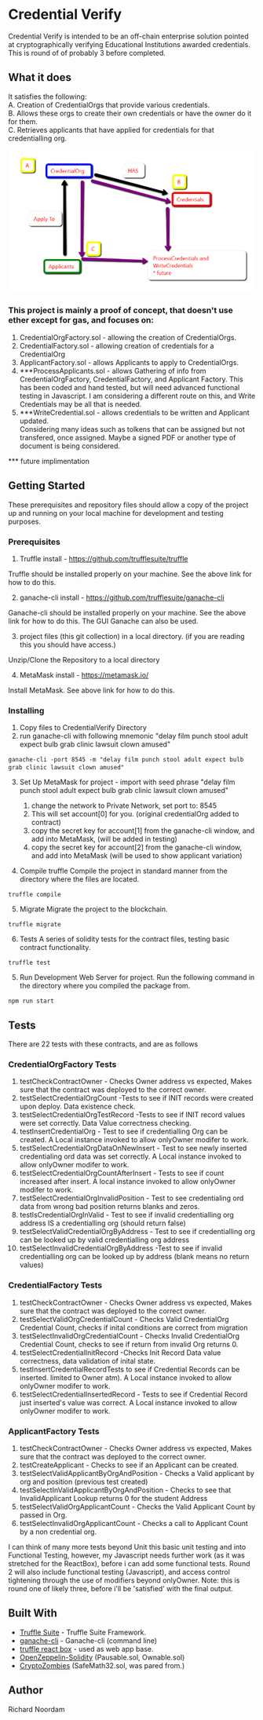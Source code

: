 # Credential Verify

Credential Verify is intended to be an off-chain enterprise solution pointed at cryptographically verifying Educational Institutions awarded credentials.  This is round of of probably 3 before completed.

## What it does
It satisfies the following:  
A. Creation of CredentialOrgs that provide various credentials.  
B. Allows these orgs to create their own credentials or have the owner do it for them.  
C. Retrieves applicants that have applied for credentials for that credentialling org.  

![Relation Image](./RelationImage.png?raw=true "Object Relations")

### This project is mainly a proof of concept, that doesn't use ether except for gas, and focuses on: 

1. CredentialOrgFactory.sol - allowing the creation of CredentialOrgs.
2. CredentialFactory.sol - allowing creation of credentials for a CredentialOrg
3. ApplicantFactory.sol - allows Applicants to apply to CredentialOrgs.
4. ***ProcessApplicants.sol - allows Gathering of info from CredentialOrgFactory, CredentialFactory, and Applicant Factory. 
    This has been coded and hand tested, but will need advanced functional testing in Javascript. I am considering a different route on this, and Write Credentials may be all that is needed.
5. ***WriteCredential.sol - allows credentials to be written and Applicant updated.   
    Considering many ideas such as tolkens that can be assigned but not transfered, once assigned.  Maybe a signed PDF or another type of document is being considered.

*** future implimentation

## Getting Started

These prerequisites and repository files should allow a copy of the project up and running on your local machine for development and testing purposes.

### Prerequisites 

1. Truffle install - https://github.com/trufflesuite/truffle

Truffle should be installed properly on your machine.   See the above link for how to do this.

2. ganache-cli install - https://github.com/trufflesuite/ganache-cli

Ganache-cli should be installed properly on your machine.  See the above link for how to do this.  The GUI Ganache can also be used.

3. project files (this git collection) in a local directory.  (if you are reading this you should have access.)

Unzip/Clone the Repository to a local directory

4. MetaMask install - https://metamask.io/

Install MetaMask.  See above link for how to do this.

### Installing

1. Copy files to CredentialVerify Directory
2. run ganache-cli with following mnemonic "delay film punch stool adult expect bulb grab clinic lawsuit clown amused"

```
ganache-cli -port 8545 -m "delay film punch stool adult expect bulb grab clinic lawsuit clown amused"
```

3. Set Up MetaMask for project -
    import with seed phrase "delay film punch stool adult expect bulb grab clinic lawsuit clown amused"
    1. change the network to Private Network, set port to: 8545
    2. This will set account[0] for you. (original credentialOrg added to contract)
    3. copy the secret key for account[1] from the ganache-cli window, and add into MetaMask, (will be added in testing)
    4. copy the secret key for account[2] from the ganache-cli window, and add into MetaMask (will be used to show applicant variation)

4. Compile truffle
Compile the project in standard manner from the directory where the files are located.

```
truffle compile
```

5. Migrate
Migrate the project to the blockchain.
```
truffle migrate
```

6. Tests
A series of solidity tests for the contract files, testing basic contract functionality.

```
truffle test
```

5. Run Development Web Server for project.
Run the following command in the directory where you compiled the package from.

```
npm run start
```


## Tests
There are 22 tests with these contracts, and are as follows
### CredentialOrgFactory Tests  
1. testCheckContractOwner - Checks Owner address vs expected, Makes sure that the contract was deployed to the correct owner.
2. testSelectCredentialOrgCount -Tests to see if INIT records were created upon deploy.  Data existence check.
3. testSelectCredentialOrgTestRecord -Tests to see if INIT record values were set correctly.  Data Value correctness checking.
4. testInsertCredentialOrg - Test to see if credentialling Org can be created.  A Local instance invoked to allow onlyOwner modifer to work.
5. testSelectCredentialOrgDataOnNewInsert - Test to see newly inserted credentialing ord data was set correctly.  A Local instance invoked to allow onlyOwner modifer to work.
6. testSelectCredentialOrgCountAfterInsert - Tests to see if count increased after insert.  A local instance invoked to allow onlyOwner modifer to work.
7. testSelectCredentialOrgInvalidPosition - Test to see credentialing ord data from wrong bad position returns blanks and zeros.
8. testIsCredentialOrgInValid - Test to see if invalid credentialling org address IS a credentialling org (should return false)
9. testSelectValidCredentialOrgByAddress - Test to see if credentialling org can be looked up by valid credentialling org address
10. testSelectInvalidCredentialOrgByAddress -Test to see if invalid credentialling org can be looked up by address (blank means no return values)

### CredentialFactory Tests
1. testCheckContractOwner - Checks Owner address vs expected, Makes sure that the contract was deployed to the correct owner.
2. testSelectValidOrgCredentialCount - Checks Valid CredentialOrg Credential Count, checks if inital conditions are correct from migration
3. testSelectInvalidOrgCredentialCount - Checks Invalid CredentialOrg Credential Count, checks to see if return from invalid Org returns 0.
4. testSelectCredentialInitRecord -Checks Init Record Data value correctness, data validation of inital state.
5. testInsertCredentialRecordTests to see if Credential Records can be inserted. limited to Owner atm).  A Local instance invoked to allow onlyOwner modifer to work.
6. testSelectCredentialInsertedRecord - Tests to see if Credential Record just inserted's value was correct.   A Local instance invoked to allow onlyOwner modifer to work.

### ApplicantFactory Tests
1. testCheckContractOwner - Checks Owner address vs expected, Makes sure that the contract was deployed to the correct owner.
2. testCreateApplicant - Checks to see if an Applicant can be created.
3. testSelectValidApplicantByOrgAndPosition - Checks a Valid applicant by org and position (previous test created)
4. testSelectInValidApplicantByOrgAndPosition - Checks to see that InvalidApplicant Lookup returns 0 for the student Address
5. testSelectValidOrgApplicantCount - Checks the Valid Applicant Count by passed in Org.
6. testSelectInvalidOrgApplicantCount - Checks a call to Applicant Count by a non credential org.


I can think of many more tests beyond Unit this basic unit testing and into Functional Testing, however, my Javascript needs further work (as it was stretched for the ReactBox), before i can add some functional tests.  Round 2 will also include functional testing (Javascript), and access control tightening through the use of modifiers beyond onlyOwner. Note: this is round one of likely three, before i'll be 'satisfied' with the final output.

## Built With

* [Truffle Suite](https://truffleframework.com) - Truffle Suite Framework.
* [ganache-cli](https://github.com/trufflesuite/ganache-cli) - Ganache-cli (command line)
* [truffle react box]() - used as web app base.
* [OpenZeppelin-Solidity](https://github.com/OpenZeppelin/openzeppelin-solidity) (Pausable.sol, Ownable.sol)
* [CryptoZombies](http://cryptozombies.io) (SafeMath32.sol, was pared from.)

## Author
Richard Noordam

